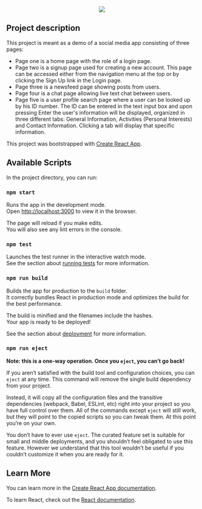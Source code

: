<div align="center">
  <img src="https://github.com/Pherkad/CGBA_React-Redux_Milestone/blob/master/src/BAGC_Logo.svg">
</div>

## Project description

This project is meant as a demo of a social media app consisting of three pages:
- Page one is a home page with the role of a login page.
- Page two is a signup page used for creating a new account. This page can be accessed either from the navigation menu at the top or by clicking the Sign Up link in the Login page.
- Page three is a newsfeed page showing posts from users.
- Page four is a chat page allowing live text chat between users.
- Page five is a user profile search page where a user can be looked up by his ID number. The ID can be entered in the text input box and upon pressing Enter the user's information will be displayed, organized in three different tabs: General Information, Activities (Personal Interests) and Contact Information. Clicking a tab will display that specific information.

This project was bootstrapped with [Create React App](https://github.com/facebook/create-react-app).

## Available Scripts

In the project directory, you can run:

### `npm start`

Runs the app in the development mode.<br />
Open [http://localhost:3000](http://localhost:3000) to view it in the browser.

The page will reload if you make edits.<br />
You will also see any lint errors in the console.

### `npm test`

Launches the test runner in the interactive watch mode.<br />
See the section about [running tests](https://facebook.github.io/create-react-app/docs/running-tests) for more information.

### `npm run build`

Builds the app for production to the `build` folder.<br />
It correctly bundles React in production mode and optimizes the build for the best performance.

The build is minified and the filenames include the hashes.<br />
Your app is ready to be deployed!

See the section about [deployment](https://facebook.github.io/create-react-app/docs/deployment) for more information.

### `npm run eject`

**Note: this is a one-way operation. Once you `eject`, you can’t go back!**

If you aren’t satisfied with the build tool and configuration choices, you can `eject` at any time. This command will remove the single build dependency from your project.

Instead, it will copy all the configuration files and the transitive dependencies (webpack, Babel, ESLint, etc) right into your project so you have full control over them. All of the commands except `eject` will still work, but they will point to the copied scripts so you can tweak them. At this point you’re on your own.

You don’t have to ever use `eject`. The curated feature set is suitable for small and middle deployments, and you shouldn’t feel obligated to use this feature. However we understand that this tool wouldn’t be useful if you couldn’t customize it when you are ready for it.

## Learn More

You can learn more in the [Create React App documentation](https://facebook.github.io/create-react-app/docs/getting-started).

To learn React, check out the [React documentation](https://reactjs.org/).
